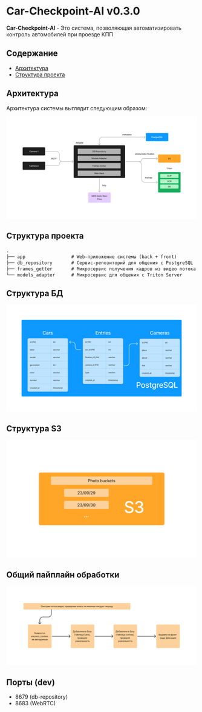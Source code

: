 # Car-Checkpoint-AI v0.3.0

**Car-Checkpoint-AI** - Это система, позволяющая автоматизировать контроль автомобилей при проезде КПП 

## Содержание
- [Архитектура](#архитектура)
- [Структура проекта](#структура-проекта)

## Архитектура

Архитектура системы выглядит следующим образом: 

<img src="assets/Car-Checkpoint-AI Architecture v0.1.2.png" alt="Архитектура системы">

## Структура проекта
```
.
├── app                 # Web-приложение системы (back + front)
├── db_repository       # Сервис-репозиторий для общения с PostgreSQL
├── frames_getter       # Микросервис получения кадров из видео потока
└── models_adapter      # Микросервис для общения с Triton Server
```

## Структура БД

<img src="assets/Car-Checkpoint-AI DB Structure v0.1.4.png" alt="Логическая схема БД">

## Структура S3

<img src="assets/Car-Checkpoint-AI S3 Structure.png" alt="Структура S3">

## Общий пайплайн обработки

<img src="assets/Car-Checkpoint-AI Pipeline.png" alt="Пайплайн работы">

## Порты (dev)
- 8679 (db-repository)
- 8683 (WebRTC)